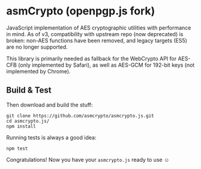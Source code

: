 asmCrypto (openpgp.js fork)
=========

JavaScript implementation of AES cryptographic utilities with performance in mind.
As of v3, compatibility with upstream repo (now deprecated) is broken: non-AES functions have been removed, and legacy targets (ES5) are no longer supported.

This library is primarily needed as fallback for the WebCrypto API for AES-CFB (only implemented by Safari), as well as AES-GCM for 192-bit keys (not implemented by Chrome).

Build & Test
------------

Then download and build the stuff:

    git clone https://github.com/asmcrypto/asmcrypto.js.git
    cd asmcrypto.js/
    npm install

Running tests is always a good idea:

    npm test

Congratulations! Now you have your `asmcrypto.js` ready to use ☺
